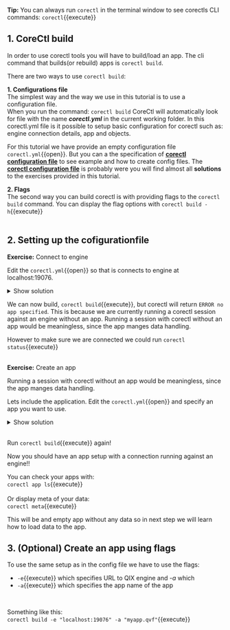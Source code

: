 **Tip:** You can always run `corectl` in the terminal window to see corectls CLI commands: 
`corectl`{{execute}}

## 1. CoreCtl build
In order to use corectl tools you will have to build/load an app. The cli command that builds(or rebuild) apps is `corectl build`. <br>


There are two ways to use `corectl build`:
<br>

**1. Configurations file**
<br>The simplest way and the way we use in this tutorial is to use a configuration file. <br>
When you run the command: `corectl build` CoreCtl will automatically look for file with the name ***corectl.yml*** in the current working folder. In this corectl.yml file is it possible to setup basic configuration for corectl such as: engine connection details, app and objects. <br>

For this tutorial we have provide an empty configuration file `corectl.yml`{{open}}. But you can a the specification of  [**corectl configuration file**](https://github.com/qlik-oss/corectl/blob/master/docs/corectl_config.md) to see example and how to create config files. The  [**corectl configuration file**](https://github.com/qlik-oss/corectl/blob/master/docs/corectl_config.md) is probably were you will find almost all **solutions** to the exercises provided in this tutorial. 
<br>


**2. Flags**
<br>The second way you can build corectl is with providing flags to the `corectl build` command. You can display the flag options with `corectl build -h`{{execute}}   
<br>



## 2. Setting up the cofigurationfile 

**Exercise:** Connect to engine
<br>

Edit the `corectl.yml`{{open}} so that is connects to engine at localhost:19076. 

<details> <summary>Show solution</summary>
<p> 
<pre class="file" data-filename="corectl.yml" data-target="replace">engine: localhost:19076 # URL and port to running Qlik Associative Engine instance
</pre>
</p>
</details>  

 We can now build, `corectl build`{{execute}}, but corectl will return `ERROR no app specified`. This is because we are currently running a corectl session against an engine without an app. Running a session with corectl without an app would be meaningless, since the app manges data handling.  <br>

However to make sure we are connected we could run `corectl status`{{execute}} 
<br>
<br>

**Exercise:** Create an app

Running a session with corectl without an app would be meaningless, since the app manges data handling.  <br>

Lets include the application. Edit the `corectl.yml`{{open}} and specify an app you want to use.

 <details> <summary>Show solution</summary>
 <p> 
<pre class="file" data-target="clipboard">engine: localhost:19076 # URL and port to running Qlik Associative Engine instance
app: /myapp.qvf   # App name that the tool should open a session against.
</pre>
</p>
</details>

<br>

Run `corectl build`{{execute}} again!

Now you should have an app setup with a connection running against an engine!!
<br>

You can check your apps with: <br>
`corectl app ls`{{execute}}
<br>
<br>
Or display meta of your data: <br>
`corectl meta`{{execute}}

This will be and empty app without any data so in next step we will learn how to load data to the app.

## 3. (Optional) Create an app using flags 

To use the same setup as in the config file we have to use the flags:
* `-e`{{execute}} which specifies URL to QIX engine and *-a* which 
* `-a`{{execute}} which specifies the app name of the app
<br>

Something like this: <br>
`corectl build -e "localhost:19076" -a "myapp.qvf"`{{execute}}